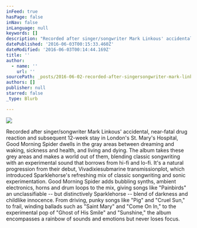 ```yaml
---
inFeed: true
hasPage: false
inNav: false
inLanguage: null
keywords: []
description: "Recorded after singer/songwriter Mark Linkous' accidental, near-fatal drug reaction and subsequent 12-week stay in London's St. Mary's Hospital, Good Morning Spider dwells in the gray areas between dreaming and waking, sickness and health, and living and dying. The album takes these grey areas and makes a world out of them, blending classic songwriting with an experimental sound that borrows from hi-fi and lo-fi. It's a natural progression from their debut, Vivadixiesubmarine transmissionplot, which introduced Sparklehorse's refreshing mix of classic songwriting and sonic experimentation. Good Morning Spider adds bubbling synths, ambient electronics, horns and drum loops to the mix, giving songs like \"Painbirds\" an unclassifiable -- but distinctively Sparklehorse -- blend of darkness and childlike innocence. From driving, punky songs like \"Pig\" and \"Cruel Sun,\" to frail, winding ballads such as \"Saint Mary\" and \"Come On In,\" to the experimental pop of \"Ghost of His Smile\" and \"Sunshine,\" the album encompasses a rainbow of sounds and emotions but never loses focus."
datePublished: '2016-06-03T00:15:33.460Z'
dateModified: '2016-06-03T00:14:44.169Z'
title: ''
author:
  - name: ''
    url: ''
sourcePath: _posts/2016-06-02-recorded-after-singersongwriter-mark-linkous-accidental-n.md
authors: []
publisher: null
starred: false
_type: Blurb

---
```

![](https://the-grid-user-content.s3-us-west-2.amazonaws.com/df034c30-1f58-4bb8-b36f-c147d36df832.png)

Recorded after singer/songwriter Mark Linkous' accidental, near-fatal drug reaction and subsequent 12-week stay in London's St. Mary's Hospital, Good Morning Spider dwells in the gray areas between dreaming and waking, sickness and health, and living and dying. The album takes these grey areas and makes a world out of them, blending classic songwriting with an experimental sound that borrows from hi-fi and lo-fi. It's a natural progression from their debut, Vivadixiesubmarine transmissionplot, which introduced Sparklehorse's refreshing mix of classic songwriting and sonic experimentation. Good Morning Spider adds bubbling synths, ambient electronics, horns and drum loops to the mix, giving songs like "Painbirds" an unclassifiable -- but distinctively Sparklehorse -- blend of darkness and childlike innocence. From driving, punky songs like "Pig" and "Cruel Sun," to frail, winding ballads such as "Saint Mary" and "Come On In," to the experimental pop of "Ghost of His Smile" and "Sunshine," the album encompasses a rainbow of sounds and emotions but never loses focus.